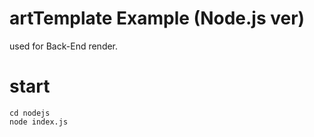 # artTemplate Example (Node.js ver)

used for Back-End render.

# start
```
cd nodejs
node index.js
```